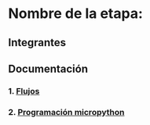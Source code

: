 # Nombre de la etapa:

## Integrantes


## Documentación

### 1. [Flujos](/SD3-proyecto-integrador/G1/flujos/flows.json)

### 2. [Programación micropython](/SD3-proyecto-integrador/G1/micropython/test.pydd)


